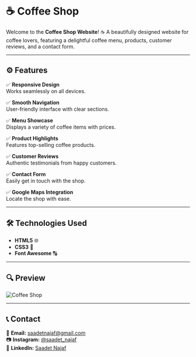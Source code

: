 # ☕ Coffee Shop 

Welcome to the **Coffee Shop Website**! ☕ A beautifully designed website for coffee lovers, featuring a delightful coffee menu, products, customer reviews, and a contact form.
 
---

## ⚙️ Features  

✅ **Responsive Design**  
Works seamlessly on all devices.

✅ **Smooth Navigation**  
User-friendly interface with clear sections.

✅ **Menu Showcase**  
Displays a variety of coffee items with prices.

✅ **Product Highlights**  
Features top-selling coffee products.

✅ **Customer Reviews**  
Authentic testimonials from happy customers.

✅ **Contact Form**  
Easily get in touch with the shop.

✅ **Google Maps Integration**  
Locate the shop with ease.

---

## 🛠 Technologies Used  

- **HTML5** 🌐
- **CSS3** 🎨
- **Font Awesome** 🔠

---

## 🔍 Preview  

![Coffee Shop](coffeeshop.gif)  

---

## 📞 Contact  

📩 **Email:** [saadetnajaf@gmail.com](mailto:saadetnajaf@gmail.com)  
📷 **Instagram:** [@saadet_najaf](https://www.instagram.com/saadet_najaf)  
💼 **LinkedIn:** [Saadet Najaf](https://www.linkedin.com/in/saadetnajaf/)  
